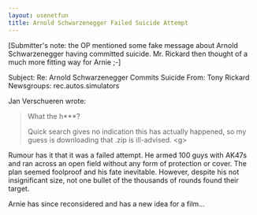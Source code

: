```yaml
---
layout: usenetfun
title: Arnold Schwarzenegger Failed Suicide Attempt
---
```



 [Submitter's note: the OP mentioned some fake message about Arnold Schwarzenegger having committed suicide.  Mr. Rickard then thought of a much more fitting way for Arnie ;-]

Subject: Re: Arnold Schwarzenegger Commits Suicide 
From: Tony Rickard 
Newsgroups: rec.autos.simulators

Jan Verschueren wrote:
>
> What the h***?
>
> Quick search gives no indication this has actually happened, so my 
> guess is downloading that .zip is ill-advised. &lt;g>
>
Rumour has it that it was a failed attempt. He armed 100 guys with AK47s and ran across an open field without any form of protection or cover. The plan seemed foolproof and his fate inevitable. However, despite his not insignificant size, not one bullet of the thousands of rounds found their target.

Arnie has since reconsidered and has a new idea for a film...


   